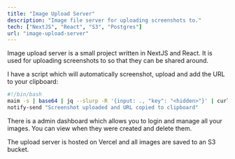 ```yaml
---
title: "Image Upload Server"
description: "Image file server for uploading screenshots to."
tech: ["NextJS", "React", "S3", "Postgres"]
url: "image-upload-server"
---
```


Image upload server is a small project written in NextJS and React.
It is used for uploading screenshots to so that they can be shared
around.

I have a script which will automatically screenshot, upload
and add the URL to your clipboard:

```bash
#!/bin/bash
maim -s | base64 | jq --slurp -R '{input: ., "key": "<hidden>"}' | curl -X POST -d @- https://i.jackhumes.com/api/v1/screenshot | jq -r '.url' | xclip -selection clipboard
notify-send "Screenshot uploaded and URL copied to clipboard"
```

There is a admin dashboard which allows you to login and manage
all your images. You can view when they were created and delete them.

The upload server is hosted on Vercel and all images are
saved to an S3 bucket.
